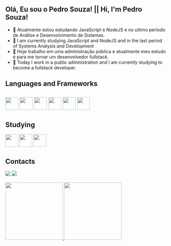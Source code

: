  ##  Olá, Eu sou o Pedro Souza!  ||  Hi, I'm Pedro Souza!
- 🌱 Atualmente estou estudando JavaScript e NodeJS e no ultimo período de Análise e Desenvolvimento de Sistemas.
- 🌱 I am currently studying JavaScript and NodeJS and in the last period of Systems Analysis and Development
- 🔭 Hoje trabalho em uma administração pública e atualmente meu estudo é para me tornar um desenvolvedor fullstack.
- 🔭 Today I work in a public administration and I am currently studying to become a fullstack developer.
<div>
<h2>Languages and Frameworks<h2/>
 <img src="https://cdn.jsdelivr.net/gh/devicons/devicon/icons/html5/html5-original.svg" width="40" height="40"/>          
 <img src="https://cdn.jsdelivr.net/gh/devicons/devicon/icons/css3/css3-original.svg" width="40" height="40" />
 <img src="https://cdn.jsdelivr.net/gh/devicons/devicon/icons/javascript/javascript-original.svg" width="40" height="40"/>                 
 <img src="https://cdn.jsdelivr.net/gh/devicons/devicon/icons/mysql/mysql-original-wordmark.svg" width="40" height="40"/>          
 <img src="https://cdn.jsdelivr.net/gh/devicons/devicon/icons/nodejs/nodejs-original.svg" width="40" height="40"/>
 <img src="https://cdn.jsdelivr.net/gh/devicons/devicon/icons/react/react-original.svg" width="40" height="40"/>
</div>
 
<div>
<h2>Studying</h2>
 <img src="https://cdn.jsdelivr.net/gh/devicons/devicon/icons/vuejs/vuejs-original.svg" width="40" height="40"/>
 <img src="https://cdn.jsdelivr.net/gh/devicons/devicon/icons/nuxtjs/nuxtjs-original.svg" width="40" height="40"/>
 <img src="https://cdn.jsdelivr.net/gh/devicons/devicon/icons/typescript/typescript-original.svg" width="40" height="40"/>
</div>

<div>
 <h2>Contacts</h2>
 <a href="https://www.linkedin.com/in/pedrops244/" target="_blank"><img src="https://img.shields.io/badge/-LinkedIn-%230077B5?style=for-the-badge&logo=linkedin&logoColor=white" target="_blank"></a>
 <a href = "mailto:pedrops244@hotmail.com"><img src="https://img.shields.io/badge/Email-0078D4?style=for-the-badge&logo=microsoft-outlook&logoColor=white" target="_blank"></a>
</div>
 <br>
<div>
<a href="https://github.com/pedrops244">
<img height="180em" src="https://github-readme-stats.vercel.app/api/top-langs/?username=pedrops244&layout=compact&langs_count=6&theme=dracula"/>
<img height="180em" src="https://github-readme-stats.vercel.app/api?username=pedrops244&show_icons=true&theme=dracula&include_all_commits=true&count_private=true" />
</div

